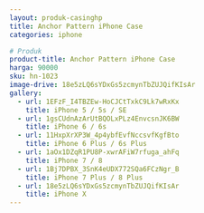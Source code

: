 ```yaml
---
layout: produk-casinghp
title: Anchor Pattern iPhone Case
categories: iphone

# Produk
product-title: Anchor Pattern iPhone Case
harga: 90000
sku: hn-1023
image-drive: 18e5zLQ6sYDxGs5zcmynTbZUJQifKIsAr
gallery:
  - url: 1EFzF_I4TBZEw-HoCJCtTxkC9Lk7wRxKx
    title: iPhone 5 / 5s / SE
  - url: 1gsCUdnAzArUtBQOLxPLz4EnvcsnJK6BW
    title: iPhone 6 / 6s
  - url: 11HxpXrXP3W_4p4ybfEvfNccsvfKgfBto
    title: iPhone 6 Plus / 6s Plus
  - url: 1aOx1DZqR1PU8P-xwrAFiW7rfuga_ahFq
    title: iPhone 7 / 8
  - url: 1Bj7DPBX_3SnK4eUDX772SQa6FCzNgr_B
    title: iPhone 7 Plus / 8 Plus
  - url: 18e5zLQ6sYDxGs5zcmynTbZUJQifKIsAr
    title: iPhone X
---
```

